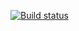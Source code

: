 [![Build status](https://ci.appveyor.com/api/projects/status/uqqyg3wi8uxmjwhw?svg=true)](https://ci.appveyor.com/project/VasilevNik/orderingcard)